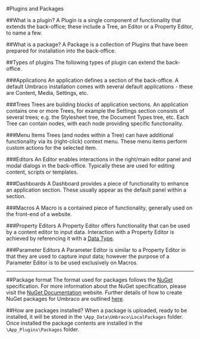 #Plugins and Packages

##What is a plugin?
A Plugin is a single component of functionality that extends the back-office; these include a Tree, an Editor or a Property Editor, to name a few.

##What is a package?
A Package is a collection of Plugins that have been prepared for installation into the back-office.

##Types of plugins
The following types of plugin can extend the back-office.

###Applications
An application defines a section of the back-office. A default Umbraco installation comes with several default applications - these are Content, Media, Settings, etc.

###Trees
Trees are building blocks of application sections. An application contains one or more Trees, for example the Settings section consists of several trees; e.g. the Stylesheet tree, the Document Types tree, etc.  Each Tree can contain nodes, with each node providing specific functionality.

###Menu Items
Trees (and nodes within a Tree) can have additional functionality via its (right-click) context menu. These menu items perform custom actions for the selected item.

###Editors
An Editor enables interactions in the right/main editor panel and modal dialogs in the back-office. Typically these are used for editing content, scripts or templates.

###Dashboards
A Dashboard provides a piece of functionality to enhance an application section. These usually appear as the default panel within a section.

###Macros
A Macro is a contained piece of functionality, generally used on the front-end of a website.

###Property Editors
A Property Editor offers functionality that can be used by a content editor to input data. Interaction with a Property Editor is achieved by referencing it with a [Data Type](null).

###Parameter Editors
A Parameter Editor is similar to a Property Editor in that they are used to capture input data; however the purpose of a Parameter Editor is to be used exclusively on Macros.

***

##Package format
The format used for packages follows the [NuGet](http://nuget.org) specification. For more information about the NuGet specification, please visit the [NuGet Documentation](http://docs.nuget.org) website. Further details of how to create NuGet packages for Umbraco are outlined [here](#TBC).

##How are packages installed?
When a package is uploaded, ready to be installed, it will be stored in the `\App_Data\Umbraco\LocalPackages` folder. Once installed the package contents are installed in the `\App_Plugins\Packages` folder.